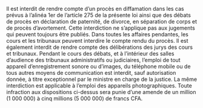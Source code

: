 Il est interdit de rendre compte d’un procès en diffamation dans les cas prévus à l’alinéa 1er de l’article 275 de la présente loi ainsi que des débats de procès en déclaration de paternité, de divorce, en séparation de corps et de procès d’avortement.
Cette interdiction ne s’applique pas aux jugements qui peuvent toujours être publiés.
Dans toutes les affaires pendantes, les cours et les tribunaux peuvent interdire le compte rendu du procès.
Il est également interdit de rendre compte des délibérations des jurys des cours et tribunaux.
Pendant le cours des débats, et à l’intérieur des salles d’audience des tribunaux administratifs ou judiciaires, l’emploi de tout appareil d’enregistrement sonore ou d’images, du téléphone mobile ou de tous autres moyens de communication est interdit, sauf autorisation donnée, à titre exceptionnel par le ministre en charge de la justice. La même interdiction est applicable à l’emploi des appareils photographiques.
Toute infraction aux dispositions ci-dessus sera punie d’une amende de un million (1 000 000) à cinq millions (5 000 000) de francs CFA.